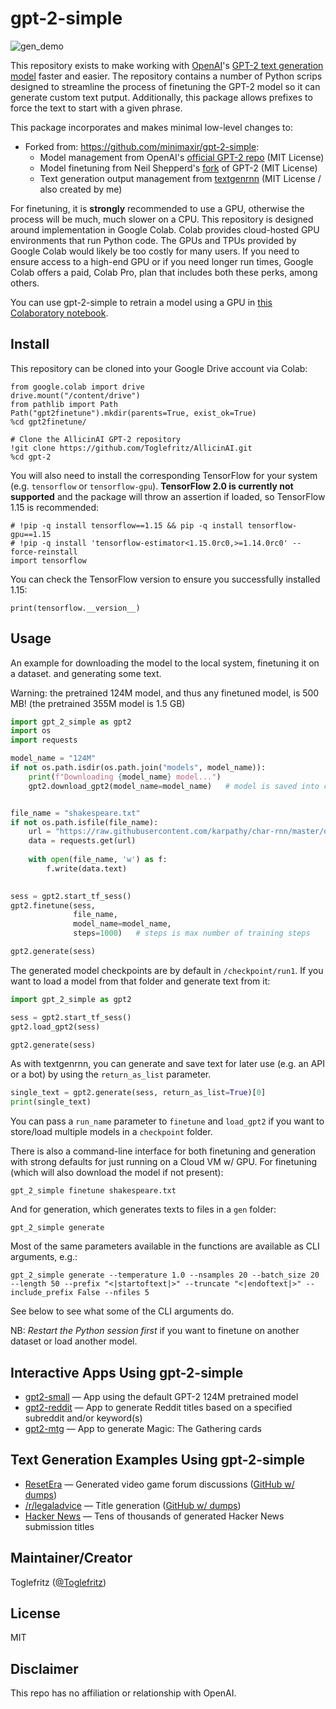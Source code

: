 # gpt-2-simple

![gen_demo](docs/gen_demo.png)

This repository exists to make working with [OpenAI](https://openai.com)'s [GPT-2 text generation model](https://openai.com/blog/better-language-models/) faster and easier. The repository contains a number of Python scrips designed to streamline the process of finetuning the GPT-2 model so it can generate custom text putput. Additionally, this package allows prefixes to force the text to start with a given phrase.

This package incorporates and makes minimal low-level changes to:

* Forked from: https://github.com/minimaxir/gpt-2-simple:
	* Model management from OpenAI's [official GPT-2 repo](https://github.com/openai/gpt-2) (MIT License)
	* Model finetuning from Neil Shepperd's [fork](https://github.com/nshepperd/gpt-2) of GPT-2 (MIT License)
	* Text generation output management from [textgenrnn](https://github.com/minimaxir/textgenrnn) (MIT License / also created by me)

For finetuning, it is **strongly** recommended to use a GPU, otherwise the process will be much, much slower on a CPU. This repository is designed around implementation in Google Colab. Colab provides cloud-hosted GPU environments that run Python code. The GPUs and TPUs provided by Google Colab would likely be too costly for many users. If you need to ensure access to a high-end GPU or if you need longer run times, Google Colab offers a paid, Colab Pro, plan that includes both these perks, among others.

You can use gpt-2-simple to retrain a model using a GPU in [this Colaboratory notebook](https://colab.research.google.com/drive/1kaZtMprzST3ztVgbO-8AhlKN46OjGb1G).

## Install

This repository can be cloned into your Google Drive account via Colab:

```# Connect to Google Drive
from google.colab import drive
drive.mount("/content/drive")
from pathlib import Path
Path("gpt2finetune").mkdir(parents=True, exist_ok=True)
%cd gpt2finetune/

# Clone the AllicinAI GPT-2 repository
!git clone https://github.com/Toglefritz/AllicinAI.git
%cd gpt-2
```

You will also need to install the corresponding TensorFlow for your system (e.g. `tensorflow` or `tensorflow-gpu`). **TensorFlow 2.0 is currently not supported** and the package will throw an assertion if loaded, so TensorFlow 1.15 is recommended:

```%tensorflow_version 1.x
# !pip -q install tensorflow==1.15 && pip -q install tensorflow-gpu==1.15
# !pip -q install 'tensorflow-estimator<1.15.0rc0,>=1.14.0rc0' --force-reinstall
import tensorflow
```

You can check the TensorFlow version to ensure you successfully installed 1.15:

``` print(tensorflow.__version__) ```

## Usage

An example for downloading the model to the local system, finetuning it on a dataset. and generating some text.

Warning: the pretrained 124M model, and thus any finetuned model, is 500 MB! (the pretrained 355M model is 1.5 GB)

```python
import gpt_2_simple as gpt2
import os
import requests

model_name = "124M"
if not os.path.isdir(os.path.join("models", model_name)):
	print(f"Downloading {model_name} model...")
	gpt2.download_gpt2(model_name=model_name)   # model is saved into current directory under /models/124M/


file_name = "shakespeare.txt"
if not os.path.isfile(file_name):
	url = "https://raw.githubusercontent.com/karpathy/char-rnn/master/data/tinyshakespeare/input.txt"
	data = requests.get(url)
	
	with open(file_name, 'w') as f:
		f.write(data.text)
    

sess = gpt2.start_tf_sess()
gpt2.finetune(sess,
              file_name,
              model_name=model_name,
              steps=1000)   # steps is max number of training steps

gpt2.generate(sess)
```

The generated model checkpoints are by default in `/checkpoint/run1`. If you want to load a model from that folder and generate text from it:

```python
import gpt_2_simple as gpt2

sess = gpt2.start_tf_sess()
gpt2.load_gpt2(sess)

gpt2.generate(sess)
```

As with textgenrnn, you can generate and save text for later use (e.g. an API or a bot) by using the `return_as_list` parameter.

```python
single_text = gpt2.generate(sess, return_as_list=True)[0]
print(single_text)
```

You can pass a `run_name` parameter to `finetune` and `load_gpt2` if you want to store/load multiple models in a `checkpoint` folder.

There is also a command-line interface for both finetuning and generation with strong defaults for just running on a Cloud VM w/ GPU. For finetuning (which will also download the model if not present):

```shell
gpt_2_simple finetune shakespeare.txt
```

And for generation, which generates texts to files in a `gen` folder:

```shell
gpt_2_simple generate
```

Most of the same parameters available in the functions are available as CLI arguments, e.g.:

```shell
gpt_2_simple generate --temperature 1.0 --nsamples 20 --batch_size 20 --length 50 --prefix "<|startoftext|>" --truncate "<|endoftext|>" --include_prefix False --nfiles 5
```

See below to see what some of the CLI arguments do.

NB: *Restart the Python session first* if you want to finetune on another dataset or load another model.

## Interactive Apps Using gpt-2-simple

* [gpt2-small](https://minimaxir.com/apps/gpt2-small/) — App using the default GPT-2 124M pretrained model
* [gpt2-reddit](https://minimaxir.com/apps/gpt2-reddit/) — App to generate Reddit titles based on a specified subreddit and/or keyword(s)
* [gpt2-mtg](https://minimaxir.com/apps/gpt2-mtg/) — App to generate Magic: The Gathering cards

## Text Generation Examples Using gpt-2-simple

* [ResetEra](https://www.resetera.com/threads/i-trained-an-ai-on-thousands-of-resetera-thread-conversations-and-it-created-hot-gaming-shitposts.112167/) — Generated video game forum discussions ([GitHub w/ dumps](https://github.com/minimaxir/resetera-gpt-2))
* [/r/legaladvice](https://www.reddit.com/r/legaladviceofftopic/comments/bfqf22/i_trained_a_moreadvanced_ai_on_rlegaladvice/) — Title generation ([GitHub w/ dumps](https://github.com/minimaxir/legaladvice-gpt2))
* [Hacker News](https://github.com/minimaxir/hacker-news-gpt-2) — Tens of thousands of generated Hacker News submission titles

## Maintainer/Creator

Toglefritz ([@Toglefritz](https://toglefritz.com/))

## License

MIT

## Disclaimer

This repo has no affiliation or relationship with OpenAI.
